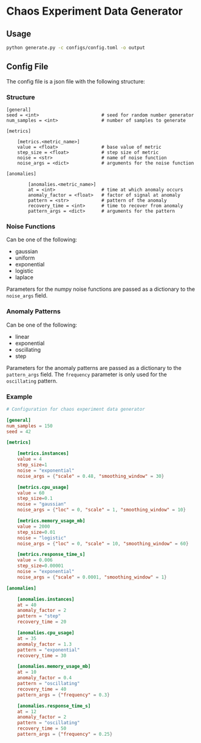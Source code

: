 # Chaos Experiment Data Generator

## Usage
    
```bash
python generate.py -c configs/config.toml -o output
```

## Config File

The config file is a json file with the following structure:

### Structure

```
[general]
seed = <int>                       # seed for random number generator
num_samples = <int>                # number of samples to generate

[metrics]

    [metrics.<metric_name>]
    value = <float>                # base value of metric
    step_size = <float>            # step size of metric
    noise = <str>                  # name of noise function
    noise_args = <dict>            # arguments for the noise function

[anomalies]
    
        [anomalies.<metric_name>]
        at = <int>                 # time at which anomaly occurs
        anomaly_factor = <float>   # factor of signal at anomaly
        pattern = <str>            # pattern of the anomaly
        recovery_time = <int>      # time to recover from anomaly
        pattern_args = <dict>      # arguments for the pattern
```

### Noise Functions
Can be one of the following:
- gaussian
- uniform
- exponential
- logistic
- laplace

Parameters for the numpy noise functions are passed as a dictionary to the `noise_args` field.

### Anomaly Patterns
Can be one of the following:
- linear
- exponential
- oscillating
- step

Parameters for the anomaly patterns are passed as a dictionary to the `pattern_args` field.
The `frequency` parameter is only used for the `oscillating` pattern.



### Example

```toml
# Configuration for chaos experiment data generator

[general]
num_samples = 150
seed = 42

[metrics]

    [metrics.instances]
    value = 4
    step_size=1
    noise = "exponential"
    noise_args = {"scale" = 0.48, "smoothing_window" = 30}

    [metrics.cpu_usage]
    value = 60
    step_size=0.1
    noise = "gaussian"
    noise_args = {"loc" = 0, "scale" = 1, "smoothing_window" = 10}

    [metrics.memory_usage_mb]
    value = 2000
    step_size=0.01
    noise = "logistic"
    noise_args = {"loc" = 0, "scale" = 10, "smoothing_window" = 60}

    [metrics.response_time_s]
    value = 0.006
    step_size=0.00001
    noise = "exponential"
    noise_args = {"scale" = 0.0001, "smoothing_window" = 1}

[anomalies]

    [anomalies.instances]
    at = 40
    anomaly_factor = 2
    pattern = "step"
    recovery_time = 20

    [anomalies.cpu_usage]
    at = 35
    anomaly_factor = 1.3
    pattern = "exponential"
    recovery_time = 30

    [anomalies.memory_usage_mb]
    at = 10
    anomaly_factor = 0.4
    pattern = "oscillating"
    recovery_time = 40
    pattern_args = {"frequency" = 0.3}

    [anomalies.response_time_s]
    at = 12
    anomaly_factor = 2
    pattern = "oscillating"
    recovery_time = 50
    pattern_args = {"frequency" = 0.25}
```